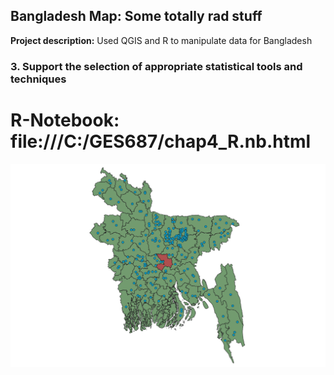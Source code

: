 ## Bangladesh Map: Some totally rad stuff

**Project description:** Used QGIS and R to manipulate data for Bangladesh

### 3. Support the selection of appropriate statistical tools and techniques

# R-Notebook: file:///C:/GES687/chap4_R.nb.html

<img src="/images/project_3_github.png?raw=true"/>
